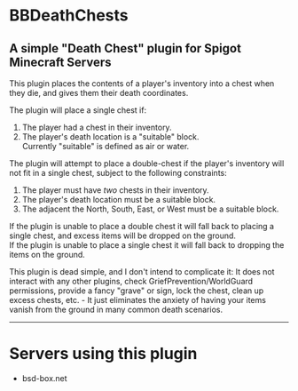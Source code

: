 # BBDeathChests

## A simple "Death Chest" plugin for Spigot Minecraft Servers

This plugin places the contents of a player's inventory into a chest when
they die, and gives them their death coordinates.

The plugin will place a single chest if:

1. The player had a chest in their inventory.
2. The player's death location is a "suitable" block.  
Currently "suitable" is defined as air or water.

The plugin will attempt to place a double-chest if the player's inventory
will not fit in a single chest, subject to the following constraints:

1. The player must have *two* chests in their inventory.
2. The player's death location must be a suitable block.
3. The adjacent the North, South, East, or West must be a suitable block.
  
If the plugin is unable to place a double chest it will fall back to placing
a single chest, and excess items will be dropped on the ground.    
If the plugin is unable to place a single chest it will fall back to
dropping the items on the ground.


This plugin is dead simple, and I don't intend to complicate it: It does not
interact with any other plugins, check GriefPrevention/WorldGuard
permissions, provide a fancy "grave" or sign, lock the chest, clean up
excess chests, etc. - It just eliminates the anxiety of having your items
vanish from the ground in many common death scenarios.

----

# Servers using this plugin

* bsd-box.net


